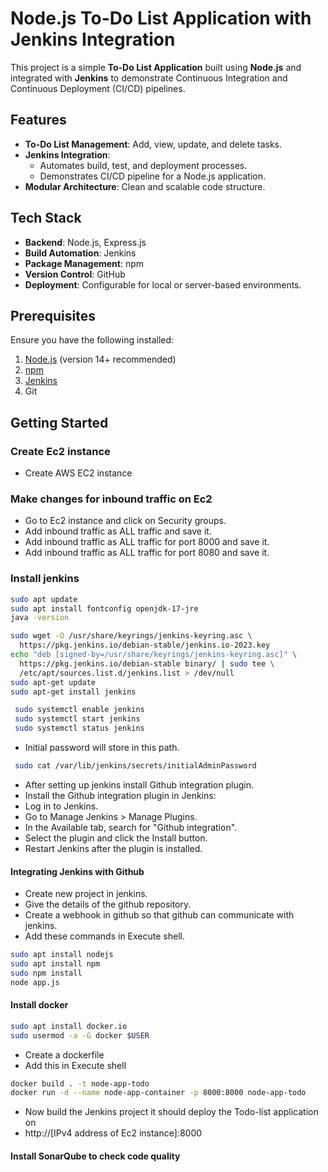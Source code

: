 # Node.js To-Do List Application with Jenkins Integration

This project is a simple **To-Do List Application** built using **Node.js** and integrated with **Jenkins** to demonstrate Continuous Integration and Continuous Deployment (CI/CD) pipelines.

## Features

- **To-Do List Management**: Add, view, update, and delete tasks.
- **Jenkins Integration**:
  - Automates build, test, and deployment processes.
  - Demonstrates CI/CD pipeline for a Node.js application.
- **Modular Architecture**: Clean and scalable code structure.

## Tech Stack

- **Backend**: Node.js, Express.js
- **Build Automation**: Jenkins
- **Package Management**: npm
- **Version Control**: GitHub
- **Deployment**: Configurable for local or server-based environments.

## Prerequisites

Ensure you have the following installed:

1. [Node.js](https://nodejs.org/) (version 14+ recommended)
2. [npm](https://www.npmjs.com/)
3. [Jenkins](https://www.jenkins.io/)
4. Git

## Getting Started

### Create Ec2 instance 
* Create AWS EC2 instance
### Make changes for inbound traffic on Ec2
* Go to Ec2 instance and click on Security groups.
* Add inbound traffic as ALL traffic and save it.
* Add inbound traffic as ALL traffic for port 8000 and save it.
* Add inbound traffic as ALL traffic for port 8080 and save it.
### Install jenkins

```bash
sudo apt update
sudo apt install fontconfig openjdk-17-jre
java -version
```
```bash
sudo wget -O /usr/share/keyrings/jenkins-keyring.asc \
  https://pkg.jenkins.io/debian-stable/jenkins.io-2023.key
echo "deb [signed-by=/usr/share/keyrings/jenkins-keyring.asc]" \
  https://pkg.jenkins.io/debian-stable binary/ | sudo tee \
  /etc/apt/sources.list.d/jenkins.list > /dev/null
sudo apt-get update
sudo apt-get install jenkins
```
```bash
 sudo systemctl enable jenkins
 sudo systemctl start jenkins
 sudo systemctl status jenkins
```
* Initial password will store in this path.
```bash
 sudo cat /var/lib/jenkins/secrets/initialAdminPassword
```
* After setting up jenkins install Github integration plugin.
* Install the Github integration plugin in Jenkins:
* Log in to Jenkins.
* Go to Manage Jenkins > Manage Plugins.
* In the Available tab, search for "Github integration".
* Select the plugin and click the Install button.
* Restart Jenkins after the plugin is installed.
#### Integrating Jenkins with Github 
* Create new project in jenkins.
* Give the details of the github repository.
* Create a webhook in github so that github can communicate with jenkins.
* Add these commands in  Execute shell.
```bash
sudo apt install nodejs
sudo apt install npm
sudo npm install
node app.js
```
#### Install docker 
```bash
sudo apt install docker.io
sudo usermod -a -G docker $USER
```
* Create a dockerfile
* Add this in Execute shell
```bash 
docker build . -t node-app-todo
docker run -d --name node-app-container -p 8000:8000 node-app-todo
```
* Now build the Jenkins project it should deploy the Todo-list application on
* http://[IPv4 address of Ec2 instance]:8000
#### Install SonarQube to check code quality

